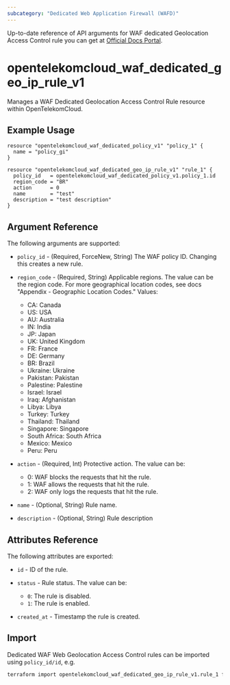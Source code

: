 ```yaml
---
subcategory: "Dedicated Web Application Firewall (WAFD)"
---
```


Up-to-date reference of API arguments for WAF dedicated Geolocation Access Control rule you can get at
[Official Docs Portal](https://docs.otc.t-systems.com/web-application-firewall-dedicated/api-ref/apis/rule_management/creating_a_geolocation_access_control_rule.html).

# opentelekomcloud_waf_dedicated_geo_ip_rule_v1

Manages a WAF Dedicated Geolocation Access Control Rule resource within OpenTelekomCloud.

## Example Usage

```hcl
resource "opentelekomcloud_waf_dedicated_policy_v1" "policy_1" {
  name = "policy_gi"
}

resource "opentelekomcloud_waf_dedicated_geo_ip_rule_v1" "rule_1" {
  policy_id   = opentelekomcloud_waf_dedicated_policy_v1.policy_1.id
  region_code = "BR"
  action      = 0
  name        = "test"
  description = "test description"
}
```

## Argument Reference

The following arguments are supported:

* `policy_id` - (Required, ForceNew, String) The WAF policy ID. Changing this creates a new rule.

* `region_code` - (Required, String) Applicable regions. The value can be the region code. For more geographical location codes, see docs "Appendix - Geographic Location Codes."
  Values:
  + CA: Canada
  + US: USA
  + AU: Australia
  + IN: India
  + JP: Japan
  + UK: United Kingdom
  + FR: France
  + DE: Germany
  + BR: Brazil
  + Ukraine: Ukraine
  + Pakistan: Pakistan
  + Palestine: Palestine
  + Israel: Israel
  + Iraq: Afghanistan
  + Libya: Libya
  + Turkey: Turkey
  + Thailand: Thailand
  + Singapore: Singapore
  + South Africa: South Africa
  + Mexico: Mexico
  + Peru: Peru

* `action` - (Required, Int) Protective action.
  The value can be:
  + 0: WAF blocks the requests that hit the rule.
  + 1: WAF allows the requests that hit the rule.
  + 2: WAF only logs the requests that hit the rule.

* `name` - (Optional, String) Rule name.

* `description` - (Optional, String) Rule description

## Attributes Reference

The following attributes are exported:

* `id` -  ID of the rule.

* `status` - Rule status. The value can be:
  + `0`: The rule is disabled.
  + `1`: The rule is enabled.

* `created_at` - Timestamp the rule is created.

## Import

Dedicated WAF Web Geolocation Access Control rules can be imported using `policy_id/id`, e.g.

```sh
terraform import opentelekomcloud_waf_dedicated_geo_ip_rule_v1.rule_1 ff95e71c8ae74eba9887193ab22c5757/b39f3a5a1b4f447a8030f0b0703f47f5
```
